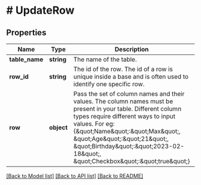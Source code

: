 # # UpdateRow

## Properties

Name | Type | Description | Notes
------------ | ------------- | ------------- | -------------
**table_name** | **string** | The name of the table. |
**row_id** | **string** | The id of the row. The id of a row is unique inside a base and is often used to identify one specific row. |
**row** | **object** | Pass the set of column names and their values. The column names must be present in your table. Different column types require different ways to input values. For eg: {\&quot;Name\&quot;:\&quot;Max\&quot;, \&quot;Age\&quot;:\&quot;21\&quot;, \&quot;Birthday\&quot;:\&quot;2023-02-18\&quot;, \&quot;Checkbox\&quot;:\&quot;true\&quot;} |

[[Back to Model list]](../../README.md#models) [[Back to API list]](../../README.md#endpoints) [[Back to README]](../../README.md)
